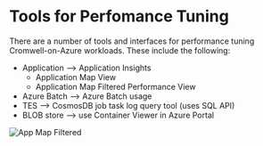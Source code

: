 # Tools for Perfomance Tuning

There are a number of tools and interfaces for performance tuning Cromwell-on-Azure workloads.  These include the following:

- Application --> Application Insights
    - Application Map View
    - Application Map Filtered Performance View
- Azure Batch --> Azure Batch usage
- TES --> CosmosDB job task log query tool (uses SQL API)
- BLOB store --> use Container Viewer in Azure Portal

![App Map Filtered](../images/app-insights.png)